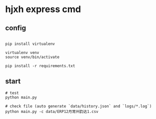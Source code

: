 # hjxh express cmd


## config

```shell

pip install virtualenv

virtualenv venv
source venv/bin/activate

pip install -r requirements.txt
```

## start

```shell
# test
python main.py

# check file (auto generate `data/history.json` and `logs/*.log`)
python main.py -c data/ERP12月常州韵达1.csv
```